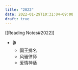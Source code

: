 ```yaml
---
title: "2022"
date: 2022-01-29T10:31:04+09:00
draft: true
---
```


[[Reading Notes#2022]]

- 🎬
	- 国王排名
	- 风骚律师
	- 爱情神话